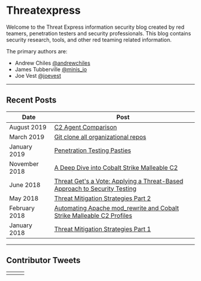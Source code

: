 # Threatexpress

Welcome to the Threat Express information security blog created by red teamers, penetration testers and security professionals.  This blog contains security research, tools, and other red teaming related information.

The primary authors are:

- Andrew Chiles [@andrewchiles](https://twitter.com/andrewchiles)
- James Tubberville [@minis_io](https://twitter.com/minis_io)
- Joe Vest [@joevest](https://twitter.com/joevest)

---
## Recent Posts

Date          | Post
--------------|------
August 2019   | [C2 Agent Comparison](blogs/2019/c2-agent-comparison/)
March 2019    | [Git clone all organizational repos](/blogs/2019/git-clone-entire-org/)
January 2019  | [Penetration Testing Pasties](/blogs/2019/penetration-testing-pasties/)
November 2018 | [A Deep Dive into Cobalt Strike Malleable C2](/blogs/2018/a-deep-dive-into-cobalt-strike-malleable-c2)
June 2018     | [Threat Get's a Vote: Applying a Threat-Based Approach to Security Testing](/blogs/2018/threat-gets-a-vote-applying-a-threat-based-approach-to-security-testing)
May 2018      | [Threat Mitigation Strategies Part 2](/blogs/2018/threat-mitigation-strategies-technical-recommendations-and-info-part-2/)
February 2018 | [Automating Apache mod_rewrite and Cobalt Strike Malleable C2 Profiles](/blogs/2018/automating-cobalt-strike-profiles-apache-mod_rewrite-htaccess-files-intelligent-c2-redirection/)
January 2018  | [Threat Mitigation Strategies Part 1](/blogs/2018/threat-mitigation-strategies-observations-recommendations/)

---
## Contributor Tweets

<table class="tweets">

<tr>
    <td>
        <a class="twitter-timeline" href="https://twitter.com/joevest?ref_src=twsrc%5Etfw"></a>
    </td>
    <td>
        <a class="twitter-timeline" href="https://twitter.com/AndrewChiles?ref_src=twsrc%5Etfw"></a>
    </td>
    <td>
        <a class="twitter-timeline" href="https://twitter.com/minis_io?ref_src=twsrc%5Etfw"></a>
    </td>
</tr>
</table>

